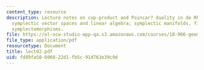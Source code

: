 ```yaml
---
content_type: resource
description: Lecture notes on cup-product and Poincar? duality in de Rham cohomology;
  symplectic vector spaces and linear algebra; symplectic manifolds, first examples;
  symplectomorphisms.
file: https://ol-ocw-studio-app-qa.s3.amazonaws.com/courses/18-966-geometry-of-manifolds-spring-2007/fd89fa50606822d1fb5c91d763e39c9d_lect02.pdf
file_type: application/pdf
resourcetype: Document
title: lect02.pdf
uid: fd89fa50-6068-22d1-fb5c-91d763e39c9d
---
```

